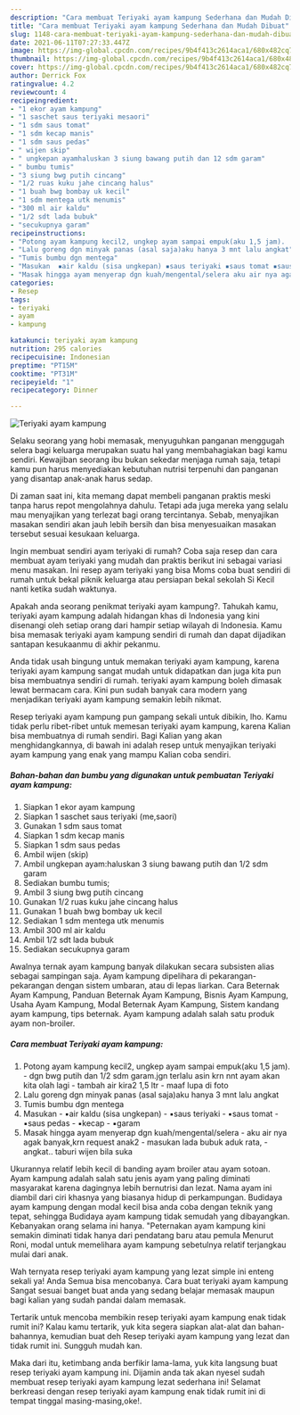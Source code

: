 ```yaml
---
description: "Cara membuat Teriyaki ayam kampung Sederhana dan Mudah Dibuat"
title: "Cara membuat Teriyaki ayam kampung Sederhana dan Mudah Dibuat"
slug: 1148-cara-membuat-teriyaki-ayam-kampung-sederhana-dan-mudah-dibuat
date: 2021-06-11T07:27:33.447Z
image: https://img-global.cpcdn.com/recipes/9b4f413c2614aca1/680x482cq70/teriyaki-ayam-kampung-foto-resep-utama.jpg
thumbnail: https://img-global.cpcdn.com/recipes/9b4f413c2614aca1/680x482cq70/teriyaki-ayam-kampung-foto-resep-utama.jpg
cover: https://img-global.cpcdn.com/recipes/9b4f413c2614aca1/680x482cq70/teriyaki-ayam-kampung-foto-resep-utama.jpg
author: Derrick Fox
ratingvalue: 4.2
reviewcount: 4
recipeingredient:
- "1 ekor ayam kampung"
- "1 saschet saus teriyaki mesaori"
- "1 sdm saus tomat"
- "1 sdm kecap manis"
- "1 sdm saus pedas"
- " wijen skip"
- " ungkepan ayamhaluskan 3 siung bawang putih dan 12 sdm garam"
- " bumbu tumis"
- "3 siung bwg putih cincang"
- "1/2 ruas kuku jahe cincang halus"
- "1 buah bwg bombay uk kecil"
- "1 sdm mentega utk menumis"
- "300 ml air kaldu"
- "1/2 sdt lada bubuk"
- "secukupnya garam"
recipeinstructions:
- "Potong ayam kampung kecil2, ungkep ayam sampai empuk(aku 1,5 jam).  dgn bwg putih dan 1/2 sdm garam.jgn terlalu asin krn nnt ayam akan kita olah lagi tambah air kira2 1,5 ltr  maaf lupa di foto"
- "Lalu goreng dgn minyak panas (asal saja)aku hanya 3 mnt lalu angkat"
- "Tumis bumbu dgn mentega"
- "Masukan  ▪air kaldu (sisa ungkepan) ▪saus teriyaki ▪saus tomat ▪saus pedas ▪kecap  ▪garam"
- "Masak hingga ayam menyerap dgn kuah/mengental/selera aku air nya agak banyak,krn request anak2 masukan lada bubuk aduk rata, angkat.. taburi wijen bila suka"
categories:
- Resep
tags:
- teriyaki
- ayam
- kampung

katakunci: teriyaki ayam kampung 
nutrition: 295 calories
recipecuisine: Indonesian
preptime: "PT15M"
cooktime: "PT31M"
recipeyield: "1"
recipecategory: Dinner

---
```



![Teriyaki ayam kampung](https://img-global.cpcdn.com/recipes/9b4f413c2614aca1/680x482cq70/teriyaki-ayam-kampung-foto-resep-utama.jpg)

Selaku seorang yang hobi memasak, menyuguhkan panganan menggugah selera bagi keluarga merupakan suatu hal yang membahagiakan bagi kamu sendiri. Kewajiban seorang ibu bukan sekedar menjaga rumah saja, tetapi kamu pun harus menyediakan kebutuhan nutrisi terpenuhi dan panganan yang disantap anak-anak harus sedap.

Di zaman  saat ini, kita memang dapat membeli panganan praktis meski tanpa harus repot mengolahnya dahulu. Tetapi ada juga mereka yang selalu mau menyajikan yang terlezat bagi orang tercintanya. Sebab, menyajikan masakan sendiri akan jauh lebih bersih dan bisa menyesuaikan masakan tersebut sesuai kesukaan keluarga. 

Ingin membuat sendiri ayam teriyaki di rumah? Coba saja resep dan cara membuat ayam teriyaki yang mudah dan praktis berikut ini sebagai variasi menu masakan. Ini resep ayam teriyaki yang bisa Moms coba buat sendiri di rumah untuk bekal piknik keluarga atau persiapan bekal sekolah Si Kecil nanti ketika sudah waktunya.

Apakah anda seorang penikmat teriyaki ayam kampung?. Tahukah kamu, teriyaki ayam kampung adalah hidangan khas di Indonesia yang kini disenangi oleh setiap orang dari hampir setiap wilayah di Indonesia. Kamu bisa memasak teriyaki ayam kampung sendiri di rumah dan dapat dijadikan santapan kesukaanmu di akhir pekanmu.

Anda tidak usah bingung untuk memakan teriyaki ayam kampung, karena teriyaki ayam kampung sangat mudah untuk didapatkan dan juga kita pun bisa membuatnya sendiri di rumah. teriyaki ayam kampung boleh dimasak lewat bermacam cara. Kini pun sudah banyak cara modern yang menjadikan teriyaki ayam kampung semakin lebih nikmat.

Resep teriyaki ayam kampung pun gampang sekali untuk dibikin, lho. Kamu tidak perlu ribet-ribet untuk memesan teriyaki ayam kampung, karena Kalian bisa membuatnya di rumah sendiri. Bagi Kalian yang akan menghidangkannya, di bawah ini adalah resep untuk menyajikan teriyaki ayam kampung yang enak yang mampu Kalian coba sendiri.

<!--inarticleads1-->

##### Bahan-bahan dan bumbu yang digunakan untuk pembuatan Teriyaki ayam kampung:

1. Siapkan 1 ekor ayam kampung
1. Siapkan 1 saschet saus teriyaki (me,saori)
1. Gunakan 1 sdm saus tomat
1. Siapkan 1 sdm kecap manis
1. Siapkan 1 sdm saus pedas
1. Ambil  wijen (skip)
1. Ambil  ungkepan ayam:haluskan 3 siung bawang putih dan 1/2 sdm garam
1. Sediakan  bumbu tumis;
1. Ambil 3 siung bwg putih cincang
1. Gunakan 1/2 ruas kuku jahe cincang halus
1. Gunakan 1 buah bwg bombay uk kecil
1. Sediakan 1 sdm mentega utk menumis
1. Ambil 300 ml air kaldu
1. Ambil 1/2 sdt lada bubuk
1. Sediakan secukupnya garam


Awalnya ternak ayam kampung banyak dilakukan secara subsisten alias sebagai sampingan saja. Ayam kampung dipelihara di pekarangan-pekarangan dengan sistem umbaran, atau di lepas liarkan. Cara Beternak Ayam Kampung, Panduan Beternak Ayam Kampung, Bisnis Ayam Kampung, Usaha Ayam Kampung, Modal Beternak Ayam Kampung, Sistem kandang ayam kampung, tips beternak. Ayam kampung adalah salah satu produk ayam non-broiler. 

<!--inarticleads2-->

##### Cara membuat Teriyaki ayam kampung:

1. Potong ayam kampung kecil2, ungkep ayam sampai empuk(aku 1,5 jam). -  dgn bwg putih dan 1/2 sdm garam.jgn terlalu asin krn nnt ayam akan kita olah lagi - tambah air kira2 1,5 ltr  - maaf lupa di foto
1. Lalu goreng dgn minyak panas (asal saja)aku hanya 3 mnt lalu angkat
1. Tumis bumbu dgn mentega
1. Masukan  - ▪air kaldu (sisa ungkepan) - ▪saus teriyaki - ▪saus tomat - ▪saus pedas - ▪kecap  - ▪garam
1. Masak hingga ayam menyerap dgn kuah/mengental/selera - aku air nya agak banyak,krn request anak2 - masukan lada bubuk aduk rata, - angkat.. taburi wijen bila suka


Ukurannya relatif lebih kecil di banding ayam broiler atau ayam sotoan. Ayam kampung adalah salah satu jenis ayam yang paling diminati masyarakat karena dagingnya lebih bernutrisi dan lezat. Nama ayam ini diambil dari ciri khasnya yang biasanya hidup di perkampungan. Budidaya ayam kampung dengan modal kecil bisa anda coba dengan teknik yang tepat, sehingga Budidaya ayam kampung tidak semudah yang dibayangkan. Kebanyakan orang selama ini hanya. &#34;Peternakan ayam kampung kini semakin diminati tidak hanya dari pendatang baru atau pemula Menurut Roni, modal untuk memelihara ayam kampung sebetulnya relatif terjangkau mulai dari anak. 

Wah ternyata resep teriyaki ayam kampung yang lezat simple ini enteng sekali ya! Anda Semua bisa mencobanya. Cara buat teriyaki ayam kampung Sangat sesuai banget buat anda yang sedang belajar memasak maupun bagi kalian yang sudah pandai dalam memasak.

Tertarik untuk mencoba membikin resep teriyaki ayam kampung enak tidak rumit ini? Kalau kamu tertarik, yuk kita segera siapkan alat-alat dan bahan-bahannya, kemudian buat deh Resep teriyaki ayam kampung yang lezat dan tidak rumit ini. Sungguh mudah kan. 

Maka dari itu, ketimbang anda berfikir lama-lama, yuk kita langsung buat resep teriyaki ayam kampung ini. Dijamin anda tak akan nyesel sudah membuat resep teriyaki ayam kampung lezat sederhana ini! Selamat berkreasi dengan resep teriyaki ayam kampung enak tidak rumit ini di tempat tinggal masing-masing,oke!.

